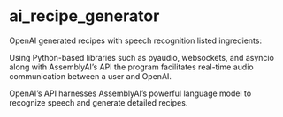 # ai_recipe_generator

OpenAI generated recipes with speech recognition listed ingredients:

Using Python-based libraries such as pyaudio, websockets, and asyncio along with AssemblyAI’s API the program facilitates real-time audio communication between a user and OpenAI.

OpenAI’s API harnesses AssemblyAI’s powerful language model to recognize speech and generate detailed recipes.
